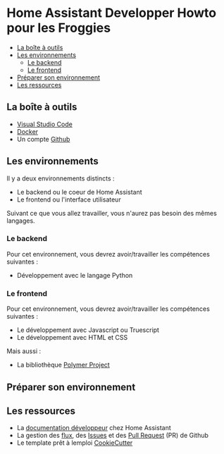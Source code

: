 # Home Assistant Developper Howto pour les Froggies

- [La boîte à outils](#La-Boîte-à-outils)
- [Les environnements](#Les-environnements)
  - [Le backend](#Le-backend)
  - [Le frontend](#Le-frontend)
- [Préparer son environnement](#Préparer-son-environnement)
- [Les ressources](#Les-ressources)

## La boîte à outils

- [Visual Studio Code](https://code.visualstudio.com/)
- [Docker](https://www.docker.com/)
- Un compte [Github](https://github.com/)

## Les environnements

Il y a deux environnements distincts :

- Le backend ou le coeur de Home Assistant
- Le frontend ou l'interface utilisateur

Suivant ce que vous allez travailler, vous n'aurez pas besoin des mêmes langages.

### Le backend

Pour cet environnement, vous devrez avoir/travailler les compétences suivantes :

- Développement avec le langage Python

### Le frontend

Pour cet environnement, vous devrez avoir/travailler les compétences suivantes :

- Le développement avec Javascript ou Truescript
- Le développement avec HTML et CSS

Mais aussi :

- La bibliothèque [Polymer Project](https://www.polymer-project.org/)

## Préparer son environnement

## Les ressources

- La [documentation développeur](https://developers.home-assistant.io/) chez Home Assistant
- La gestion des [flux](https://guides.github.com/introduction/flow/), des [Issues](https://guides.github.com/features/issues/) et des [Pull Request](https://guides.github.com/activities/forking/) (PR) de Github
- Le template prêt à lemploi [CookieCutter](https://github.com/oncleben31/cookiecutter-homeassistant-custom-component)
